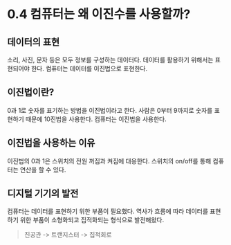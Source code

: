 # 0.4 컴퓨터는 왜 이진수를 사용할까?
## 데이터의 표현
소리, 사진, 문자 등은 모두 정보를 구성하는 데이터다. 데이터를 활용하기 위해서는 표현되어야 한다. 컴퓨터는 데이터를 이진법으로 표현한다.

## 이진법이란?
0과 1로 숫자를 표기하는 방법을 이진법이라고 한다. 사람은 0부터 9까지로 숫자를 표현하기 때문에 10진법을 사용한다. 컴퓨터는 이진법을 사용한다.

## 이진법을 사용하는 이유
이진법의 0과 1은 스위치의 전원 꺼짐과 켜짐에 대응한다. 스위치의 on/off를 통해 컴퓨터는 연산을 할 수 있다.

## 디지털 기기의 발전
컴퓨터는 데이터를 표현하기 위한 부품이 필요했다. 역사가 흐름에 따라 데이터를 표현하기 위한 부품이 소형화되고 집적화되는 형식으로 발전해왔다.
> 진공관 -> 트랜지스터 -> 집적회로

